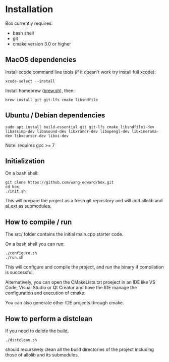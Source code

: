 # Installation

Box currently requires:
 * bash shell
 * git
 * cmake version 3.0 or higher

## MacOS dependencies
Install xcode command line tools (if it doesn't work try install full xcode):

    xcode-select --install

Install homebrew ([brew.sh](https://brew.sh)), then:

    brew install git git-lfs cmake libsndfile
    
## Ubuntu / Debian dependencies
    sudo apt install build-essential git git-lfs cmake libsndfile1-dev libassimp-dev libasound-dev libxrandr-dev libopengl-dev libxinerama-dev libxcursor-dev libxi-dev
    
Note: requires gcc >= 7

## Initialization
On a bash shell:

    git clone https://github.com/wang-edward/box.git
    cd box
    ./init.sh

This will prepare the project as a fresh git repository and will add allolib and al_ext as submodules.

## How to compile / run
The src/ folder contains the initial main.cpp starter code.

On a bash shell you can run:

    ./configure.sh
    ./run.sh

This will configure and compile the project, and run the binary if compilation is successful.

Alternatively, you can open the CMakeLists.txt proeject in an IDE like VS Code, Visual Studio or Qt Creator and have the IDE manage the configuration and execution of cmake.

You can also generate other IDE projects through cmake.

## How to perform a distclean
If you need to delete the build,

    ./distclean.sh

should recursively clean all the build directories of the project including those of allolib and its submodules.
